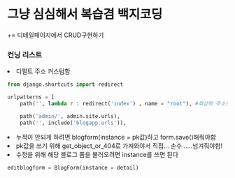 # 그냥 심심해서 복습겸 백지코딩

+= 디테일페이지에서 CRUD구현하기
<h3>컨닝 리스트</h3>

<li>디펄트 주소 커스텀함

```python
from django.shortcuts import redirect

urlpatterns = [
    path('', lambda r : redirect('index') , name = "root"), #최상위 주소로 갈 때 redirect시키기

    path('admin/', admin.site.urls),
    path('', include('blogapp.urls')),
```
<li>누적이 안되게 하려면 blogform(instance = pk값)하고 form.save()해줘야함
<li>pk값을 쓰기 위해 get_object_or_404로 가져와야서 직접... 손수 .....넘겨줘야함!
<li>수정을 위해 해당 블로그 폼을 불러오려면 instance를 쓰면 된다 

```python
editblogform = BlogForm(instance = detail) 
```